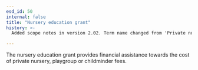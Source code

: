 ```yaml
---
esd_id: 50
internal: false
title: "Nursery education grant"
history: >-
  Added scope notes in version 2.02. Term name changed from 'Private nurseries - nursery grants' to 'Education - nurseries - grants' in version 3.00. Name changed to 'Nursery education grant' in version 4.00

---
```


The nursery education grant provides financial assistance towards the cost of private nursery, playgroup or childminder fees.

